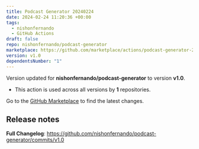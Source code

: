 ```yaml
---
title: Podcast Generator 20240224
date: 2024-02-24 11:20:36 +00:00
tags:
  - nishonfernando
  - GitHub Actions
draft: false
repo: nishonfernando/podcast-generator
marketplace: https://github.com/marketplace/actions/podcast-generator-20240224
version: v1.0
dependentsNumber: "1"
---
```



Version updated for **nishonfernando/podcast-generator** to version **v1.0**.
- This action is used across all versions by **1** repositories.

Go to the [GitHub Marketplace](https://github.com/marketplace/actions/podcast-generator-20240224) to find the latest changes.

## Release notes

**Full Changelog**: https://github.com/nishonfernando/podcast-generator/commits/v1.0
